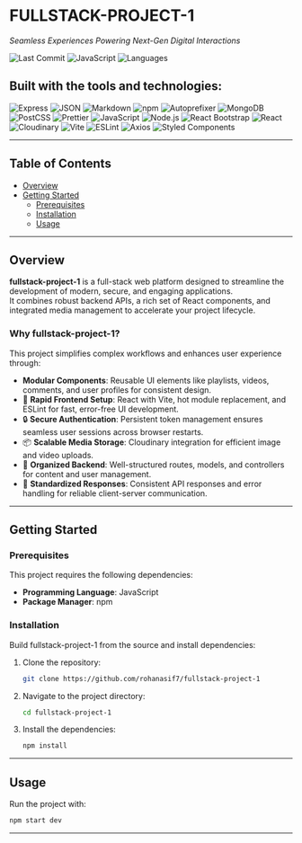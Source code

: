 # FULLSTACK-PROJECT-1

_Seamless Experiences Powering Next-Gen Digital Interactions_

![Last Commit](https://img.shields.io/github/last-commit/rohanasdf17/fullstack-project-1)
![JavaScript](https://img.shields.io/badge/javascript-94.1%25-blue)
![Languages](https://img.shields.io/github/languages/count/rohanasdf17/fullstack-project-1)

## Built with the tools and technologies:

![Express](https://img.shields.io/badge/Express-black?style=flat&logo=express)
![JSON](https://img.shields.io/badge/JSON-000000?style=flat&logo=json)
![Markdown](https://img.shields.io/badge/Markdown-000000?style=flat&logo=markdown)
![npm](https://img.shields.io/badge/npm-CB3837?style=flat&logo=npm&logoColor=white)
![Autoprefixer](https://img.shields.io/badge/Autoprefixer-DD3735?style=flat&logo=autoprefixer&logoColor=white)
![MongoDB](https://img.shields.io/badge/MongoDB-4EA94B?style=flat&logo=mongodb&logoColor=white)
![PostCSS](https://img.shields.io/badge/PostCSS-DD3A0A?style=flat&logo=postcss&logoColor=white)
![Prettier](https://img.shields.io/badge/Prettier-F7B93E?style=flat&logo=prettier&logoColor=black)
![JavaScript](https://img.shields.io/badge/JavaScript-F7DF1E?style=flat&logo=javascript&logoColor=black)
![Node.js](https://img.shields.io/badge/Node.js-43853D?style=flat&logo=node.js&logoColor=white)
![React Bootstrap](https://img.shields.io/badge/React%20Bootstrap-41E0FD?style=flat&logo=react&logoColor=white)
![React](https://img.shields.io/badge/React-20232A?style=flat&logo=react&logoColor=61DAFB)
![Cloudinary](https://img.shields.io/badge/Cloudinary-3448C5?style=flat&logo=cloudinary&logoColor=white)
![Vite](https://img.shields.io/badge/Vite-646CFF?style=flat&logo=vite&logoColor=FFD62E)
![ESLint](https://img.shields.io/badge/ESLint-4B32C3?style=flat&logo=eslint&logoColor=white)
![Axios](https://img.shields.io/badge/Axios-5A29E4?style=flat&logo=axios&logoColor=white)
![Styled Components](https://img.shields.io/badge/styled--components-DB7093?style=flat&logo=styled-components&logoColor=white)

---

## Table of Contents
- [Overview](#overview)
- [Getting Started](#getting-started)
  - [Prerequisites](#prerequisites)
  - [Installation](#installation)
  - [Usage](#usage)

---

## Overview

**fullstack-project-1** is a full-stack web platform designed to streamline the development of modern, secure, and engaging applications.  
It combines robust backend APIs, a rich set of React components, and integrated media management to accelerate your project lifecycle.

### Why fullstack-project-1?
This project simplifies complex workflows and enhances user experience through:

- **Modular Components**: Reusable UI elements like playlists, videos, comments, and user profiles for consistent design.
- 🚀 **Rapid Frontend Setup**: React with Vite, hot module replacement, and ESLint for fast, error-free UI development.
- 🔒 **Secure Authentication**: Persistent token management ensures seamless user sessions across browser restarts.
- 📦 **Scalable Media Storage**: Cloudinary integration for efficient image and video uploads.
- 📂 **Organized Backend**: Well-structured routes, models, and controllers for content and user management.
- 📑 **Standardized Responses**: Consistent API responses and error handling for reliable client-server communication.

---

## Getting Started

### Prerequisites

This project requires the following dependencies:

- **Programming Language**: JavaScript
- **Package Manager**: npm

### Installation

Build fullstack-project-1 from the source and install dependencies:

1. Clone the repository:
    ```bash
    git clone https://github.com/rohanasif7/fullstack-project-1
    ```

2. Navigate to the project directory:
    ```bash
    cd fullstack-project-1
    ```

3. Install the dependencies:
    ```bash
    npm install
    ```

---

## Usage

Run the project with:

```bash
npm start dev
```

---

